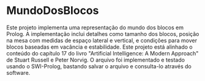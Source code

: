 # MundoDosBlocos
Este projeto implementa uma representação do mundo dos blocos em Prolog. A implementação inclui detalhes como tamanho dos blocos, posição na mesa com medidas de espaço lateral e vertical, e condições para mover blocos baseadas em vacância e estabilidade. Este projeto está alinhado o conteúdo do capítulo 17 do livro "Artificial Intelligence: A Modern Approach" de Stuart Russell e Peter Norvig.
O arquivo foi implementado e testado usando o SWI-Prolog, bastando salvar o arquivo e consulta-lo através do software.
